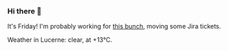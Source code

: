 ### Hi there :wave:

It's Friday! I'm probably working for [this bunch](https://github.com/kohofinancial), moving some Jira tickets.

Weather in Lucerne: clear, at +13°C.
